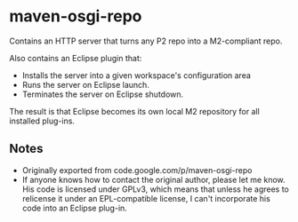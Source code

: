 # maven-osgi-repo

Contains an HTTP server that turns any P2 repo into a M2-compliant repo.

Also contains an Eclipse plugin that:
* Installs the server into a given workspace's configuration area
* Runs the server on Eclipse launch.
* Terminates the server on Eclipse shutdown.

The result is that Eclipse becomes its own local M2 repository for all installed plug-ins.

## Notes

* Originally exported from code.google.com/p/maven-osgi-repo
* If anyone knows how to contact the original author, please let me know.  His code is licensed under GPLv3, which
means that unless he agrees to relicense it under an EPL-compatible license, I can't incorporate his code into
an Eclipse plug-in.
